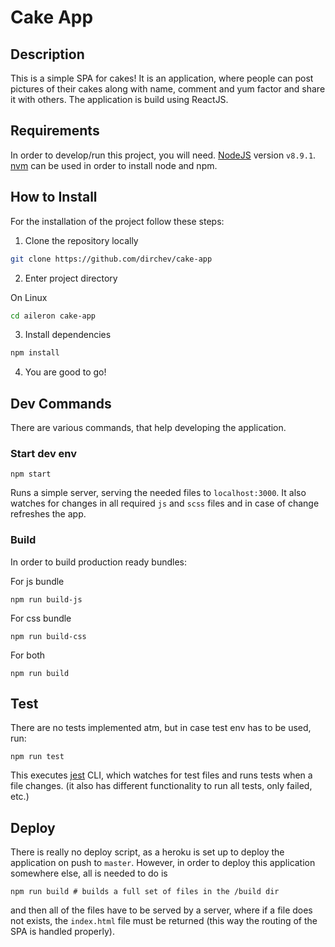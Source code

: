 # Cake App

## Description

This is a simple SPA for cakes! It is an application, where people can post pictures of their cakes along with name, comment and yum factor and share it with others. The application is build using ReactJS.

## Requirements

In order to develop/run this project, you will need. [NodeJS](https://nodejs.org) version `v8.9.1`. [nvm](https://github.com/creationix/nvm) can be used in order to install node and npm.

## How to Install

For the installation of the project follow these steps:

1. Clone the repository locally

```bash
git clone https://github.com/dirchev/cake-app
```

2. Enter project directory

On Linux

```bash
cd aileron cake-app
```

3. Install dependencies

```bash
npm install
```

4. You are good to go!

## Dev Commands

There are various commands, that help developing the application.

### Start dev env

```
npm start
```

Runs a simple server, serving the needed files to `localhost:3000`. It also watches for changes in all required `js` and `scss` files and in case of change refreshes the app.

### Build

In order to build production ready bundles:

For js bundle

```
npm run build-js
```

For css bundle

```
npm run build-css
```

For both

```
npm run build
```

## Test

There are no tests implemented atm, but in case test env has to be used, run:

```
npm run test
```

This executes [jest](https://facebook.github.io/jest/en/) CLI, which watches for test files and runs tests when a file changes. (it also has different functionality to run all tests, only failed, etc.)

## Deploy

There is really no deploy script, as a heroku is set up to deploy the application on push to `master`. However, in order to deploy this application somewhere else, all is needed to do is

```
npm run build # builds a full set of files in the /build dir
```

and then all of the files have to be served by a server, where if a file does not exists, the `index.html` file must be returned (this way the routing of the SPA is handled properly).
